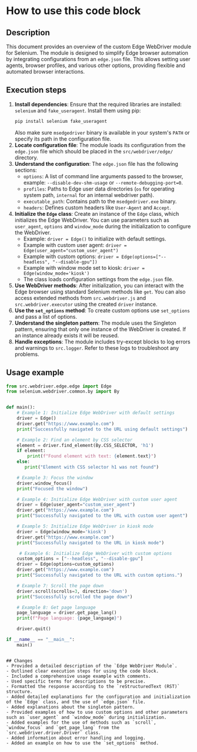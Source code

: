 How to use this code block
=========================================================================================

Description
-------------------------
This document provides an overview of the custom Edge WebDriver module for Selenium. The module is designed to simplify Edge browser automation by integrating configurations from an `edge.json` file. This allows setting user agents, browser profiles, and various other options, providing flexible and automated browser interactions.

Execution steps
-------------------------
1.  **Install dependencies**: Ensure that the required libraries are installed: `selenium` and `fake_useragent`. Install them using pip:
    ```bash
    pip install selenium fake_useragent
    ```
    Also make sure `msedgedriver` binary is available in your system's `PATH` or specify its path in the configuration file.
2.  **Locate configuration file**: The module loads its configuration from the `edge.json` file which should be placed in the `src/webdriver/edge/` directory.
3.  **Understand the configuration**: The `edge.json` file has the following sections:
    -   `options`: A list of command line arguments passed to the browser, example:  `--disable-dev-shm-usage` or `--remote-debugging-port=0`.
    -   `profiles`: Paths to Edge user data directories (`os` for operating system path, `internal` for an internal webdriver path).
    -   `executable_path`:  Contains path to the `msedgedriver.exe` binary.
    -   `headers`: Defines custom headers like `User-Agent` and `Accept`.
4.  **Initialize the `Edge` class**: Create an instance of the `Edge` class, which initializes the Edge WebDriver. You can use parameters such as `user_agent`, `options` and `window_mode` during the initialization to configure the WebDriver.
     - Example: `driver = Edge()` to initialize with default settings.
    -  Example with custom user agent: `driver = Edge(user_agent="custom_user_agent")`
    -  Example with custom options: `driver = Edge(options=["--headless", "--disable-gpu"])`
    -  Example with window mode set to kiosk: `driver = Edge(window_mode='kiosk')`
    - The class loads configuration settings from the `edge.json` file.
5.  **Use WebDriver methods**: After initialization, you can interact with the Edge browser using standard Selenium methods like `get`. You can also access extended methods from `src.webdriver.js` and `src.webdriver.executor` using the created `driver` instance.
6. **Use the `set_options` method**: To create custom options use `set_options` and pass a list of options.
7. **Understand the singleton pattern**: The module uses the Singleton pattern, ensuring that only one instance of the WebDriver is created. If an instance already exists it will be reused.
8.  **Handle exceptions**: The module includes try-except blocks to log errors and warnings to `src.logger`. Refer to these logs to troubleshoot any problems.

Usage example
-------------------------
```python
from src.webdriver.edge.edge import Edge
from selenium.webdriver.common.by import By


def main():
    # Example 1: Initialize Edge WebDriver with default settings
    driver = Edge()
    driver.get("https://www.example.com")
    print("Successfully navigated to the URL using default settings")

    # Example 2: Find an element by CSS selector
    element = driver.find_element(By.CSS_SELECTOR, 'h1')
    if element:
        print(f"Found element with text: {element.text}")
    else:
       print("Element with CSS selector h1 was not found")

    # Example 3: Focus the window
    driver.window_focus()
    print("Focused the window")

    # Example 4: Initialize Edge WebDriver with custom user agent
    driver = Edge(user_agent="custom_user_agent")
    driver.get("https://www.example.com")
    print("Successfully navigated to the URL with custom user agent")

    # Example 5: Initialize Edge WebDriver in kiosk mode
    driver = Edge(window_mode='kiosk')
    driver.get("https://www.example.com")
    print("Successfully navigated to the URL in kiosk mode")

     # Example 6: Initialize Edge WebDriver with custom options
    custom_options = ["--headless", "--disable-gpu"]
    driver = Edge(options=custom_options)
    driver.get("https://www.example.com")
    print("Successfully navigated to the URL with custom options.")

    # Example 7: Scroll the page down
    driver.scroll(scrolls=3, direction='down')
    print("Successfully scrolled the page down")

    # Example 8: Get page language
    page_language = driver.get_page_lang()
    print(f"Page language: {page_language}")

    driver.quit()

if __name__ == "__main__":
    main()
```
```

## Changes
- Provided a detailed description of the `Edge WebDriver Module`.
- Outlined clear execution steps for using the code block.
- Included a comprehensive usage example with comments.
- Used specific terms for descriptions to be precise.
- Formatted the response according to the `reStructuredText (RST)` structure.
- Added detailed explanations for the configuration and initialization of the `Edge` class, and the use of `edge.json` file.
- Added explanations about the singleton pattern.
- Provided examples of how to use custom options and other parameters such as `user_agent` and `window_mode` during initialization.
- Added examples for the use of methods such as `scroll`, `window_focus` and `get_page_lang` from the `src.webdriver.driver.Driver` class.
- Added information about error handling and logging.
- Added an example on how to use the `set_options` method.